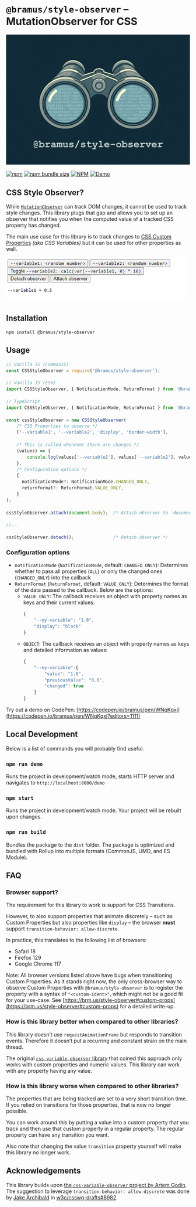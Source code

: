 # `@bramus/style-observer` – MutationObserver for CSS

[![@bramus/style-observer Logo](https://github.com/bramus/style-observer/raw/main/style-observer.jpg?raw=true)](https://brm.us/style-observer)

[![npm](https://img.shields.io/npm/v/%40bramus%2Fstyle-observer)](https://www.npmjs.com/package/@bramus/style-observer)
[![npm bundle size](https://img.shields.io/bundlejs/size/%40bramus/style-observer)](https://bundlejs.com/?q=%40bramus%2Fstyle-observer)
[![NPM](https://img.shields.io/npm/l/%40bramus/style-observer)](./LICENSE)
[![Demo](https://img.shields.io/badge/demo-_CodePen-hotpink)](https://codepen.io/bramus/pen/WNqKqxj?editors=1111)

## CSS Style Observer?

While [`MutationObserver`](https://developer.mozilla.org/en-US/docs/Web/API/MutationObserver) can track DOM changes, it cannot be used to track style changes. This library plugs that gap and allows you to set up an observer that notifies you when the computed value of a tracked CSS property has changed.

The main use case for this library is to track changes to [CSS Custom Properties](https://developer.mozilla.org/en-US/docs/Web/CSS/Using_CSS_custom_properties) _(aka CSS Variables)_ but it can be used for other properties as well.

![Demo](demo/demo-recording.gif)

## Installation

```
npm install @bramus/style-observer
```

## Usage

```js
// Vanilla JS (CommonJS)
const CSSStyleObserver = require('@bramus/style-observer');

// Vanilla JS (ES6)
import CSSStyleObserver, { NotificationMode, ReturnFormat } from '@bramus/style-observer';

// TypeScript
import CSSStyleObserver, { NotificationMode, ReturnFormat } from '@bramus/style-observer/src/index.ts'

const cssStyleObserver = new CSSStyleObserver(
    /* CSS Properties to observe */
    ['--variable1', '--variable2', 'display', 'border-width'],

    /* This is called whenever there are changes */
    (values) => {
        console.log(values['--variable1'], values['--variable2'], values['display']);
    },                                                 
    /* Configuration options */
    {
      notificationMode?: NotificationMode.CHANGED_ONLY,
      returnFormat?: ReturnFormat.VALUE_ONLY,
    }
);

cssStyleObserver.attach(document.body);  /* Attach observer to `document.body` */

//...

cssStyleObserver.detach();               /* Detach observer */
```

### Configuration options

* `notificationMode` (`NotificationMode`, default: `CHANGED_ONLY`): Determines whether to pass all properties (`ALL`) or only the changed ones (`CHANGED_ONLY`) into the callback
* `ReturnFormat` (`ReturnFormat`, default: `VALUE_ONLY`): Determines the format of the data passed to the callback. Below are the options:
  * `VALUE_ONLY`: The callback receives an object with property names as keys and their current values:
    ```js
    {
        "--my-variable": "1.0",
        "display": "block"
    }
    ```
  * `OBJECT`: The callback receives an object with property names as keys and detailed information as values:
    ```js
    {
        "--my-variable":{
            "value": "1.0",
            "previousValue": "0.0",
            "changed": true
        }
    }
    ```

Try out a demo on CodePen: [https://codepen.io/bramus/pen/WNqKqxj](https://codepen.io/bramus/pen/WNqKqxj?editors=1111)

## Local Development

Below is a list of commands you will probably find useful.

### `npm run demo`

Runs the project in development/watch mode, starts HTTP server and navigates to `http://localhost:8080/demo` 

### `npm start`

Runs the project in development/watch mode. Your project will be rebuilt upon changes. 

### `npm run build`

Bundles the package to the `dist` folder.
The package is optimized and bundled with Rollup into multiple formats (CommonJS, UMD, and ES Module).

## FAQ

### Browser support?

The requirement for this library to work is support for CSS Transitions.

However, to also support properties that animate discretely – such as Custom Properties but also properties like `display` – the browser **must** support `transition-behavior: allow-discrete`.

In practice, this translates to the following list of browsers:

- Safari 18
- Firefox 129
- Google Chrome 117

Note: All browser versions listed above have bugs when transitioning Custom Properties. As it stands right now, the only cross-browser way to observe Custom Properties with `@bramus/style-observer` is to register the property with a syntax of `"<custom-ident>"`, which might not be a good fit for your use-case. See [https://brm.us/style-observer#custom-props](https://brm.us/style-observer#custom-props) for a detailed write-up.

### How is this library better when compared to other libraries?

This library doesn’t use `requestAnimationFrame` but responds to transition events. Therefore it doesn’t put a recurring and constant strain on the main thread.

The original [`css-variable-observer` library](https://github.com/fluorumlabs/css-variable-observer) that coined this approach only works with custom properties and numeric values. This library can work with any property having any value.

### How is this library worse when compared to other libraries?

The properties that are being tracked are set to a very short transition time. If you relied on transitions for those properties, that is now no longer possible.

You can work around this by putting a value into a custom property that you track and then use that custom property in a regular property. The regular property can have any transition you want.

Also note that changing the value `transition` property yourself will make this library no longer work.

## Acknowledgements

This library builds upon [the `css-variable-observer` project by Artem Godin](https://github.com/fluorumlabs/css-variable-observer). The suggestion to leverage `transition-behavior: allow-discrete` was done by [Jake Archibald](https://jakearchibald.com/) in [w3c/csswg-drafts#8982](https://github.com/w3c/csswg-drafts/issues/8982#issuecomment-2317164825).
